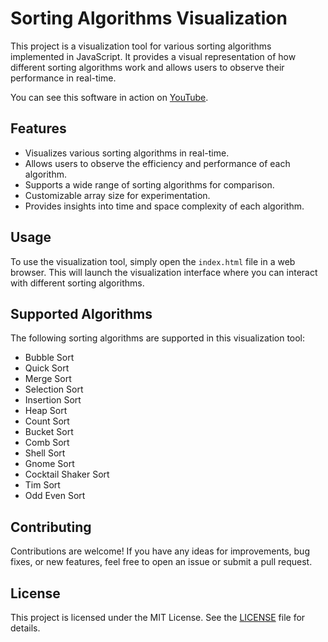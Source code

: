 # Sorting Algorithms Visualization

This project is a visualization tool for various sorting algorithms implemented in JavaScript. It provides a visual representation of how different sorting algorithms work and allows users to observe their performance in real-time. 

You can see this software in action on [YouTube]().

## Features

- Visualizes various sorting algorithms in real-time.
- Allows users to observe the efficiency and performance of each algorithm.
- Supports a wide range of sorting algorithms for comparison.
- Customizable array size for experimentation.
- Provides insights into time and space complexity of each algorithm.

## Usage

To use the visualization tool, simply open the `index.html` file in a web browser. This will launch the visualization interface where you can interact with different sorting algorithms.

## Supported Algorithms

The following sorting algorithms are supported in this visualization tool:

- Bubble Sort
- Quick Sort
- Merge Sort
- Selection Sort
- Insertion Sort
- Heap Sort
- Count Sort
- Bucket Sort
- Comb Sort
- Shell Sort
- Gnome Sort
- Cocktail Shaker Sort
- Tim Sort
- Odd Even Sort

## Contributing

Contributions are welcome! If you have any ideas for improvements, bug fixes, or new features, feel free to open an issue or submit a pull request.

## License

This project is licensed under the MIT License. See the [LICENSE](LICENSE) file for details.


